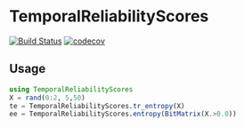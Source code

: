 # TemporalReliabilityScores
[![Build Status](https://travis-ci.org/grero/TemporalReliabilityScores.jl.svg?branch=master)](https://travis-ci.org/grero/TemporalReliabilityScores.jl)
[![codecov](https://codecov.io/gh/grero/TemporalReliabilityScores.jl/branch/master/graph/badge.svg)](https://codecov.io/gh/grero/TemporalReliabilityScores.jl)

## Usage

```julia
using TemporalReliabilityScores
X = rand(0:2, 5,50)
te = TemporalReliabilityScores.tr_entropy(X)
ee = TemporalReliabilityScores.entropy(BitMatrix(X.>0.0))
```
